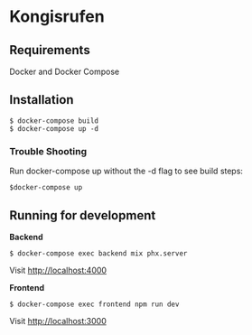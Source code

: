 # Kongisrufen

## Requirements

Docker and Docker Compose

## Installation

```
$ docker-compose build
$ docker-compose up -d
```

### Trouble Shooting
Run docker-compose up without the -d flag to see build steps:

```
$docker-compose up
```

## Running for development

**Backend**

```
$ docker-compose exec backend mix phx.server
```

Visit [http://localhost:4000](http://localhost:4000)

**Frontend**

```
$ docker-compose exec frontend npm run dev
```

Visit [http://localhost:3000](http://localhost:3000)
